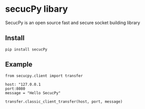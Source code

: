 # secucPy libary
SecucPy is an open source fast and secure socket building library

## Install

```
pip install secucPy

```

## Example

```
from secucpy.client import transfer

host: "127.0.0.1
port:8080
message = "Hello SecucPy"

transfer.classic_client_transfer(host, port, message)
```
